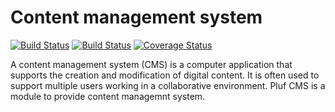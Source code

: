 # Content management system

[![Build Status](https://travis-ci.org/pluf/cms.svg?branch=master)](https://travis-ci.org/pluf/cms)
[![Build Status](https://travis-ci.org/pluf/cms.svg?branch=develop)](https://travis-ci.org/pluf/cms)
[![Coverage Status](https://coveralls.io/repos/github/pluf/cms/badge.svg?branch=master)](https://coveralls.io/github/pluf/cms?branch=master)


A content management system (CMS) is a computer application that supports the creation and modification of digital content. It is often used to support multiple users working in a collaborative environment. Pluf CMS is a module to provide content managemnt system.